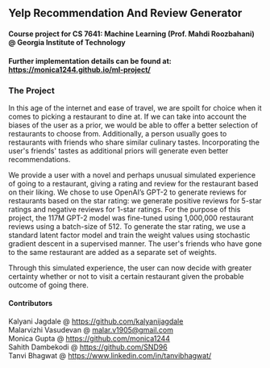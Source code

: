 ## Yelp Recommendation And Review Generator
#### Course project for CS 7641: Machine Learning (Prof. Mahdi Roozbahani) @ Georgia Institute of Technology
#### Further implementation details can be found at: https://monica1244.github.io/ml-project/

### The Project
In this age of the internet and ease of travel, we are spoilt for choice when it comes to picking a restaurant to dine at. If we can take into account the biases of the user as a prior, we would be able to offer a better selection of restaurants to choose from. Additionally, a person usually goes to restaurants with friends who share similar culinary tastes. Incorporating the user's friends' tastes as additional priors will generate even better recommendations.

We provide a user with a novel and perhaps unusual simulated experience of going to a restaurant, giving a rating and review for the restaurant based on their liking. We chose to use OpenAI’s GPT-2 to generate reviews for restaurants based on the star rating: we generate positive reviews for 5-star ratings and negative reviews for 1-star ratings. For the purpose of this project, the 117M GPT-2 model was fine-tuned using 1,000,000 restaurant reviews using a batch-size of 512. To generate the star rating, we use a standard latent factor model and train the weight values using stochastic gradient descent in a supervised manner. The user's friends who have gone to the same restaurant are added as a separate set of weights.

Through this simulated experience, the user can now decide with greater certainty whether or not to visit a certain restaurant given the probable outcome of going there.

#### Contributors
Kalyani Jagdale @ https://github.com/kalyanijagdale<br>
Malarvizhi Vasudevan @ malar.v1905@gmail.com<br>
Monica Gupta @ https://github.com/monica1244<br>
Sahith Dambekodi @ https://github.com/SND96<br>
Tanvi Bhagwat @ https://www.linkedin.com/in/tanvibhagwat/<br>
